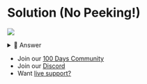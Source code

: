 # Solution (No Peeking!)
![](https://www.youtube.com/watch?v=FgJxdIBqnLo)

<details> <summary> 👀 Answer </summary>

```python
import csv

total = 0.0

with open("Day54Totals.csv") as file:
  reader = csv.DictReader(file)
  for row in reader:
    total += float(row["Quantity"])

print(f"Total: ${total}")

```

</details>

- Join our [100 Days Community](https://replit.com/100-days-help)
- Join our [Discord](https://replit.com/discord)
- Want [live support?](https://replit.com/replit-101)